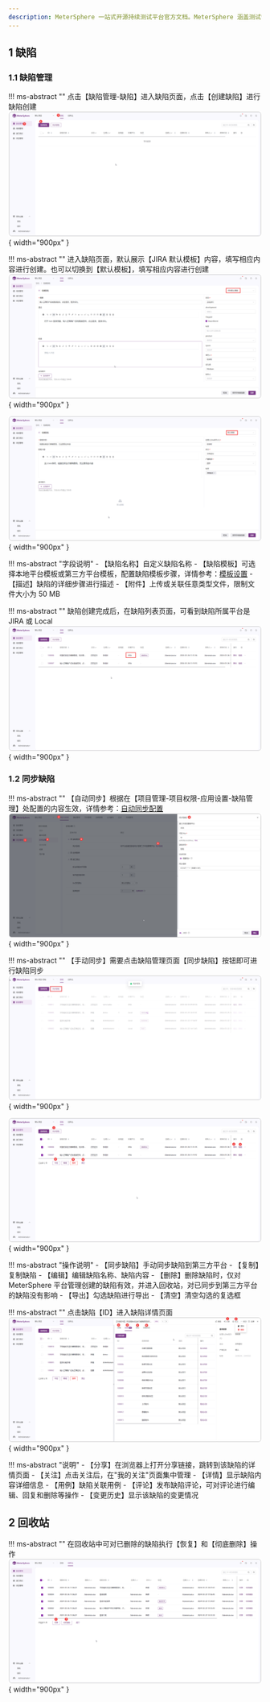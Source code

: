 ```yaml
---
description: MeterSphere 一站式开源持续测试平台官方文档。MeterSphere 涵盖测试管理、接口测试、UI 测试和性能测试等功能，全面兼容 JMeter、Selenium 等主流开源标准，有效助力开发和测试团队充分利用云弹性进行高度可 扩展的自动化测试，加速高质量的软件交付。
---
```


## 1 缺陷
### 1.1 缺陷管理
!!! ms-abstract ""
    点击【缺陷管理-缺陷】进入缺陷页面，点击【创建缺陷】进行缺陷创建
![!缺陷创建](../../img/defect_management/缺陷创建.png){ width="900px" }

!!! ms-abstract ""
    进入缺陷页面，默认展示【JIRA 默认模板】内容，填写相应内容进行创建。也可以切换到【默认模板】，填写相应内容进行创建
![!jira默认模板填写内容](../../img/defect_management/jira默认模板填写内容.png){ width="900px" }

![!系统默认模板](../../img/defect_management/系统默认模板.png){ width="900px" }

!!! ms-abstract "字段说明"
    - 【缺陷名称】自定义缺陷名称
    - 【缺陷模板】可选择本地平台模板或第三方平台模板，配置缺陷模板步骤，详情参考：[模板设置](../project_management/template_management.md#22)
    - 【描述】缺陷的详细步骤进行描述
    - 【附件】上传或关联任意类型文件，限制文件大小为 50 MB

!!! ms-abstract ""
    缺陷创建完成后，在缺陷列表页面，可看到缺陷所属平台是 JIRA 或 Local
![!展示jira平台](../../img/defect_management/展示jira平台.png){ width="900px" }

### 1.2 同步缺陷
!!! ms-abstract ""
    【自动同步】根据在【项目管理-项目权限-应用设置-缺陷管理】处配置的内容生效，详情参考：[自动同步配置](../project_management/project_permissions.md#21)
![!缺陷平台设置](../../img/defect_management/缺陷平台设置.png){ width="900px" }

!!! ms-abstract ""
    【手动同步】需要点击缺陷管理页面【同步缺陷】按钮即可进行缺陷同步
![!缺陷平台设置](../../img/defect_management/点击同步缺陷.png){ width="900px" }

![!缺陷功能操作情况](../../img/defect_management/缺陷功能操作情况.png){ width="900px" }

!!! ms-abstract "操作说明"
    - 【同步缺陷】手动同步缺陷到第三方平台
    - 【复制】复制缺陷
    - 【编辑】编辑缺陷名称、缺陷内容
    - 【删除】删除缺陷时，仅对 MeterSphere 平台管理创建的缺陷有效，并进入回收站，对已同步到第三方平台的缺陷没有影响
    - 【导出】勾选缺陷进行导出
    - 【清空】清空勾选的复选框

!!! ms-abstract ""
    点击缺陷【ID】进入缺陷详情页面
![!缺陷功能操作情况](../../img/defect_management/查看缺陷进入缺陷详情页面.png){ width="900px" }

!!! ms-abstract "说明"
    - 【分享】在浏览器上打开分享链接，跳转到该缺陷的详情页面
    - 【关注】点击关注后，在"我的关注"页面集中管理
    - 【详情】显示缺陷内容详细信息
    - 【用例】缺陷关联用例
    - 【评论】发布缺陷评论，可对评论进行编辑、回复和删除等操作
    - 【变更历史】显示该缺陷的变更情况

## 2 回收站
!!! ms-abstract ""
    在回收站中可对已删除的缺陷执行【恢复】和【彻底删除】操作
![!缺陷功能操作情况](../../img/defect_management/批量恢复和删除操作.png){ width="900px" }